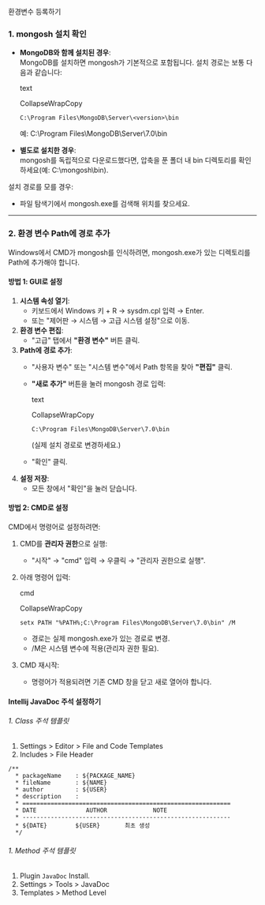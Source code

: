 환경변수 등록하기
### 1. mongosh 설치 확인

- **MongoDB와 함께 설치된 경우**:  
    MongoDB를 설치하면 mongosh가 기본적으로 포함됩니다. 설치 경로는 보통 다음과 같습니다:
    
    text
    
    CollapseWrapCopy
    
    `C:\Program Files\MongoDB\Server\<version>\bin`
    
    예: C:\Program Files\MongoDB\Server\7.0\bin
- **별도로 설치한 경우**:  
    mongosh를 독립적으로 다운로드했다면, 압축을 푼 폴더 내 bin 디렉토리를 확인하세요(예: C:\mongosh\bin).

설치 경로를 모를 경우:

- 파일 탐색기에서 mongosh.exe를 검색해 위치를 찾으세요.

---

### 2. 환경 변수 Path에 경로 추가

Windows에서 CMD가 mongosh를 인식하려면, mongosh.exe가 있는 디렉토리를 Path에 추가해야 합니다.

#### 방법 1: GUI로 설정

1. **시스템 속성 열기**:
    - 키보드에서 Windows 키 + R → sysdm.cpl 입력 → Enter.
    - 또는 "제어판 → 시스템 → 고급 시스템 설정"으로 이동.
2. **환경 변수 편집**:
    - "고급" 탭에서 **"환경 변수"** 버튼 클릭.
3. **Path에 경로 추가**:
    - "사용자 변수" 또는 "시스템 변수"에서 Path 항목을 찾아 **"편집"** 클릭.
    - **"새로 추가"** 버튼을 눌러 mongosh 경로 입력:
        
        text
        
        CollapseWrapCopy
        
        `C:\Program Files\MongoDB\Server\7.0\bin`
        
        (실제 설치 경로로 변경하세요.)
    - "확인" 클릭.
4. **설정 저장**:
    - 모든 창에서 "확인"을 눌러 닫습니다.

#### 방법 2: CMD로 설정

CMD에서 명령어로 설정하려면:

1. CMD를 **관리자 권한**으로 실행:
    - "시작" → "cmd" 입력 → 우클릭 → "관리자 권한으로 실행".
2. 아래 명령어 입력:
    
    cmd
    
    CollapseWrapCopy
    
    `setx PATH "%PATH%;C:\Program Files\MongoDB\Server\7.0\bin" /M`
    
    - 경로는 실제 mongosh.exe가 있는 경로로 변경.
    - /M은 시스템 변수에 적용(관리자 권한 필요).
3. CMD 재시작:
    - 명령어가 적용되려면 기존 CMD 창을 닫고 새로 열어야 합니다.


#### Intellij JavaDoc 주석 설정하기
###### 1. Class 주석 템플릿
1. Settings > Editor > File and Code Templates
2. Includes > File Header
```
/**
  * packageName    : ${PACKAGE_NAME}
  * fileName       : ${NAME}
  * author         : ${USER}
  * description    :
  * ===========================================================
  * DATE              AUTHOR             NOTE
  * -----------------------------------------------------------
  * ${DATE}        ${USER}       최초 생성
  */
```
###### 1. Method 주석 템플릿
1. Plugin `JavaDoc` Install.
2. Settings > Tools > JavaDoc
3. Templates > Method Level